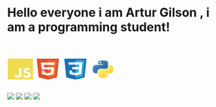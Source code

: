 ## <h1>Hello everyone i am Artur Gilson , i am a programming student!<h1>

<div style="display: inline_block"><br>
  <img align="center" alt="Artur-Js" height="50" width="60"  src="https://raw.githubusercontent.com/devicons/devicon/master/icons/javascript/javascript-plain.svg">
  <img align="center" alt="Artur-HTML" height="50" width="60"  src="https://raw.githubusercontent.com/devicons/devicon/master/icons/html5/html5-original.svg">
  <img align="center" alt="Artur-CSS" height="50" width="60" src="https://raw.githubusercontent.com/devicons/devicon/master/icons/css3/css3-original.svg">
  <img align="center" alt="Artur-Python" height="50" width="60"  src="https://raw.githubusercontent.com/devicons/devicon/master/icons/python/python-original.svg">
</div>
  
  ## 
 
<div> 
  <a href="https://www.youtube.com/channel/UC-7GYTyG-WZqQrhw-X6ql2g" target="_blank"><img src="https://img.shields.io/badge/YouTube-FF0000?style=for-the-badge&logo=youtube&logoColor=white" target="_blank"></a>
  <a href="https://instagram.com/arturgilson_" target="_blank"><img src="https://img.shields.io/badge/-Instagram-%23E4405F?style=for-the-badge&logo=instagram&logoColor=white" target="_blank"></a>
  <a href = "mailto:arturgilson4@gmail.com"><img src="https://img.shields.io/badge/-Gmail-%23333?style=for-the-badge&logo=gmail&logoColor=white" target="_blank"></a>
  <a href="https://www.linkedin.com/in/artur-gilson-2a0237253/" target="_blank"><img src="https://img.shields.io/badge/-LinkedIn-%230077B5?style=for-the-badge&logo=linkedin&logoColor=white" target="_blank"></a> 
</div>
